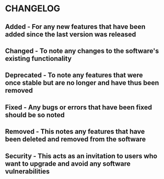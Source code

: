 # CHANGELOG

## Added - For any new features that have been added since the last version was released

## Changed - To note any changes to the software's existing functionality

## Deprecated - To note any features that were once stable but are no longer and have thus been removed

## Fixed - Any bugs or errors that have been fixed should be so noted

## Removed - This notes any features that have been deleted and removed from the software

## Security - This acts as an invitation to users who want to upgrade and avoid any software vulnerabilities



